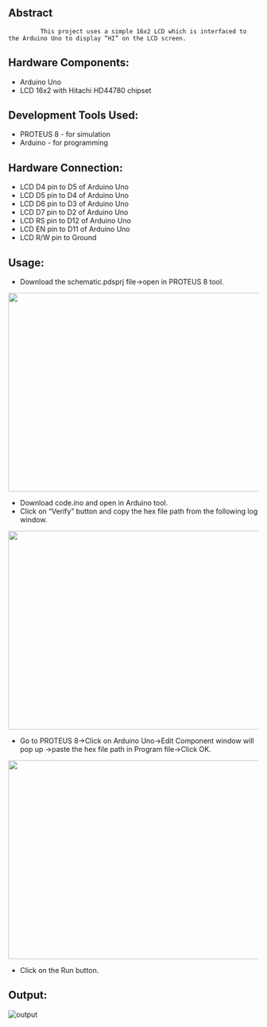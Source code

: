 ## Abstract

             This project uses a simple 16x2 LCD which is interfaced to the Arduino Uno to display “HI” on the LCD screen.

## Hardware Components:

 - Arduino Uno
 - LCD 16x2 with Hitachi HD44780 chipset

## Development Tools Used:

 - PROTEUS 8 - for simulation
 - Arduino - for programming

## Hardware Connection:

 - LCD D4 pin to D5 of Arduino Uno
 - LCD D5 pin to D4 of Arduino Uno
 - LCD D6 pin to D3 of Arduino Uno
 - LCD D7 pin to D2 of Arduino Uno
 - LCD RS pin to D12 of Arduino Uno
 - LCD EN pin to D11 of Arduino Uno
 - LCD R/W pin to Ground

## Usage:

- Download the schematic.pdsprj file->open in PROTEUS 8 tool.

<img src=https://user-images.githubusercontent.com/84024571/132992641-86b9db0b-fd35-4664-9e29-aeab9d0ebd1d.PNG width="800" height="400">

- Download code.ino and open in Arduino tool.
- Click on “Verify” button and copy the hex file path from the following log window.

<img src=https://user-images.githubusercontent.com/84024571/132992915-45f3b0bf-37e7-4e0c-bc12-97f35ae2aa9b.PNG width="800" height="400">


- Go to PROTEUS 8->Click on Arduino Uno->Edit Component window will pop up ->paste the hex file path in Program file->Click OK.

<img src=https://user-images.githubusercontent.com/84024571/132992989-2161269d-0baf-4f56-9f3c-890b1d71bbe5.PNG width="800" height="400">

- Click on the Run button.


## Output:

![output](https://user-images.githubusercontent.com/84024571/132993214-7ee41a31-3256-455c-ac43-4fb70d96169f.PNG)






